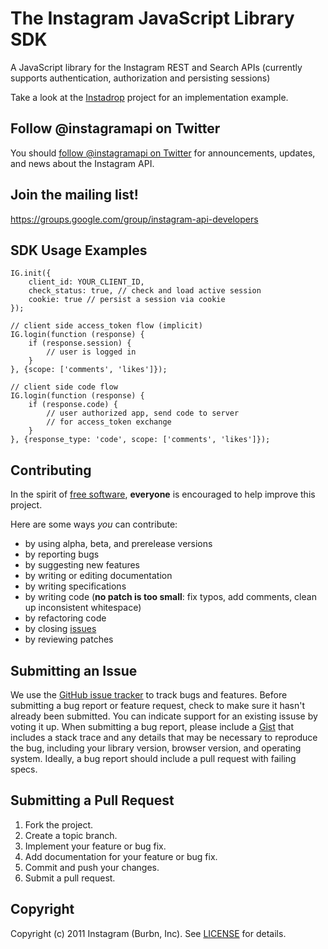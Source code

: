 The Instagram JavaScript Library SDK
============================
A JavaScript library for the Instagram REST and Search APIs
(currently supports authentication, authorization and persisting sessions)

Take a look at the [Instadrop](https://github.com/Instagram/Instadrop) project for an implementation example.


Follow @instagramapi on Twitter
----------------------------
You should [follow @instagramapi on Twitter](http://twitter.com/#!/instagramapi) for announcements,
updates, and news about the Instagram API.


Join the mailing list!
----------------------
<https://groups.google.com/group/instagram-api-developers>


SDK Usage Examples
------------------
    IG.init({
        client_id: YOUR_CLIENT_ID,
        check_status: true, // check and load active session
        cookie: true // persist a session via cookie
    });

    // client side access_token flow (implicit)
    IG.login(function (response) {
        if (response.session) {
            // user is logged in
        }
    }, {scope: ['comments', 'likes']});

    // client side code flow
    IG.login(function (response) {
        if (response.code) {
            // user authorized app, send code to server
            // for access_token exchange
        }
    }, {response_type: 'code', scope: ['comments', 'likes']});

Contributing
------------
In the spirit of [free software](http://www.fsf.org/licensing/essays/free-sw.html), **everyone** is encouraged to help improve this project.

Here are some ways *you* can contribute:

* by using alpha, beta, and prerelease versions
* by reporting bugs
* by suggesting new features
* by writing or editing documentation
* by writing specifications
* by writing code (**no patch is too small**: fix typos, add comments, clean up inconsistent whitespace)
* by refactoring code
* by closing [issues](http://github.com/Instagram/instagram-javascript-sdk/issues)
* by reviewing patches


Submitting an Issue
-------------------
We use the [GitHub issue tracker](http://github.com/Instagram/instagram-javascript-sdk/issues) to track bugs and
features. Before submitting a bug report or feature request, check to make sure it hasn't already
been submitted. You can indicate support for an existing issuse by voting it up. When submitting a
bug report, please include a [Gist](http://gist.github.com/) that includes a stack trace and any
details that may be necessary to reproduce the bug, including your library version, browser version, and
operating system. Ideally, a bug report should include a pull request with failing specs.


Submitting a Pull Request
-------------------------
1. Fork the project.
2. Create a topic branch.
3. Implement your feature or bug fix.
4. Add documentation for your feature or bug fix.
5. Commit and push your changes.
6. Submit a pull request.


Copyright
---------
Copyright (c) 2011 Instagram (Burbn, Inc).
See [LICENSE](https://github.com/Instagram/instagram-javascript-sdk/blob/master/LICENSE.md) for details.
